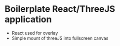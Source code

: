 # Boilerplate React/ThreeJS application
* React used for overlay
* Simple mount of threeJS into fullscreen canvas
